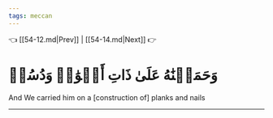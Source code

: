 ```yaml
---
tags: meccan
---
```


👈 [[54-12.md|Prev]] | [[54-14.md|Next]] 👉

# وَحَمَلۡنَٰهُ عَلَىٰ ذَاتِ أَلۡوَٰحٖ وَدُسُرٖ

And We carried him on a [construction of] planks and nails

---


